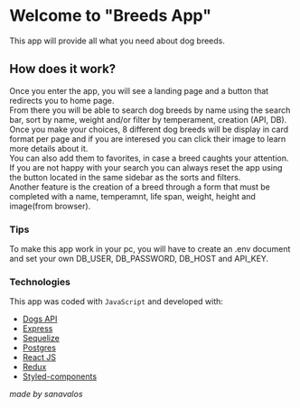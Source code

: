 # Welcome to "Breeds App"
This app will provide all what you need about dog breeds.

## How does it work?
Once you enter the app, you will see a landing page and a button that redirects you to home page. <br/>
From there you will be able to search dog breeds by name using the search bar, sort by name, weight and/or filter by temperament, creation (API, DB). <br/>
Once you make your choices, 8 different dog breeds will be display in card format per page and if you are interesed you can click their image to learn more details about it. <br/>
You can also add them to favorites, in case a breed caughts your attention.<br/>
If you are not happy with your search you can always reset the app using the button located in the same sidebar as the sorts and filters.<br/>
Another feature is the creation of a breed through a form that must be completed with a name, temperamnt, life span, weight, height and image(from browser).<br/>

### Tips
To make this app work in your pc, you will have to create an .env document and set your own DB_USER, DB_PASSWORD, DB_HOST and API_KEY.

### Technologies
This app was coded with `JavaScript` and developed with:
- [Dogs API](https://thedogapi.com/)
- [Express](https://expressjs.com)
- [Sequelize](https://sequelize.org)
- [Postgres](https://www.postgresql.org)
- [React JS](https://reactjs.org)
- [Redux](https://redux.js.org)
- [Styled-components](https://styled-components.com)

_made by sanavalos_